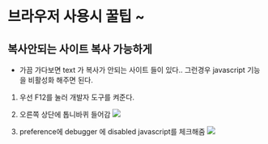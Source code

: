 # 브라우저 사용시 꿀팁 ~

## 복사안되는 사이트 복사 가능하게

- 가끔 가다보면 text 가 복사가 안되는 사이트 들이 있다.. 그런경우 javascript 기능을 비활성화 해주면 된다.

1. 우선 F12를 눌러 개발자 도구를 켜준다.

2. 오른쪽 상단에 톱니바퀴 들어감
   <img src='./img/b_developertool1.png'/>

3. preference에 debugger 에 disabled javascript를 체크해줌
   <img src='./img/b_developertool2.png'/>
